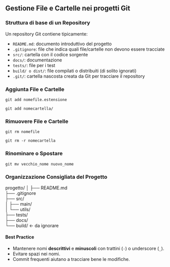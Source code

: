 ## Gestione File e Cartelle nei progetti Git  


### Struttura di base di un Repository  

Un repository Git contiene tipicamente:  
- `README.md`: documento introduttivo del progetto
- `.gitignore`: file che indica quali file/cartelle non devono essere tracciate
- `src/`: cartella con il codice sorgente
- `docs/`: documentazione
- `tests/`: file per i test
- `build/ o dist/`: file compilati o distribuiti (di solito ignorati)
- `.git/`: cartella nascosta creata da Git per tracciare il repository

### Aggiunta File e Cartelle   

```
git add nomefile.estensione
```
```
git add nomecartella/
```

### Rimuovere File e Cartelle
```
git rm nomefile  
```  
```  
git rm -r nomecartella  
```   

### Rinominare o Spostare  
```
git mv vecchio_nome nuovo_nome
```  


### Organizzazione Consigliata del Progetto  
progetto/
│
├── README.md  
├── .gitignore  
├── src/  
│     ├── main/  
│     └── utils/  
├── tests/  
├── docs/  
└── build/   ← da ignorare   

#### Best Practice  
- Mantenere nomi **descrittivi** e **minuscoli** con trattini (`-`) o underscore (`_`).
- Evitare spazi nei nomi.
- Commit frequenti aiutano a tracciare bene le modifiche.
